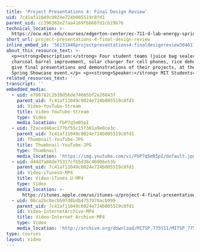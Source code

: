 ```yaml
---
title: 'Project Presentations 4: Final Design Review'
uid: 7c41af11049c0024e724b005519c8fd1
parent_uid: cc396362e27aa4169fbb66fd1cb19b76
technical_location: >-
  https://ocw.mit.edu/courses/edgerton-center/ec-711-d-lab-energy-spring-2011/projects/project-results/project-presentations-4-final-design-review
short_url: project-presentations-4-final-design-review
inline_embed_id: '56131846projectpresentations4:finaldesignreview30461128'
about_this_resource_text: >-
  <p><strong>Description:</strong> Four student teams (juice bag sealer,
  charcoal barrel improvement, solar charger for cell phones, rice dehusking)
  give final presentations and demonstrations of their projects, at the D-Lab
  Spring Showcase event.</p> <p><strong>Speaker:</strong> MIT Students</p>
related_resources_text: ''
transcript: ''
embedded_media:
  - uid: e706782c2b38d56de74665bf2e26643f
    parent_uid: 7c41af11049c0024e724b005519c8fd1
    id: Video-YouTube-Stream
    title: Video-YouTube-Stream
    type: Video
    media_location: FbP7q5m05pI
  - uid: f2aced46ac177bf55c15f301a9e0ce3c
    parent_uid: 7c41af11049c0024e724b005519c8fd1
    id: Thumbnail-YouTube-JPG
    title: Thumbnail-YouTube-JPG
    type: Thumbnail
    media_location: 'https://img.youtube.com/vi/FbP7q5m05pI/default.jpg'
  - uid: d44d7a88de75317cfb5d38c46006e53b
    parent_uid: 7c41af11049c0024e724b005519c8fd1
    id: Video-iTunesU-MP4
    title: Video-iTunes U-MP4
    type: Video
    media_location: >-
      https://itunes.apple.com/us/itunes-u/project-4-final-presentations/id591211144?i=127630222
  - uid: 06ca2bc8ecbb9fd8bdb4757970acb999
    parent_uid: 7c41af11049c0024e724b005519c8fd1
    id: Video-InternetArchive-MP4
    title: Video-Internet Archive-MP4
    type: Video
    media_location: 'http://archive.org/download/MITSP.775S11/MITSP_775S11proj04_300k.mp4'
type: courses
layout: video
---
```

